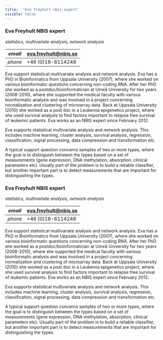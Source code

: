 ```yaml
---
title:  'Eva freyhult nbis expert'
visible: false
---
```

    

###  Eva Freyhult NBIS expert

_statistics, multivariate analysis, network analysis_

_email_|  eva.freyhult@nbis.se  
---|---  
_phone_|  +46 (0)18-6114248  
  


Eva support statistical multivariate analysis and network analysis. Eva has a PhD in Bioinformatics from Uppsala University (2007), where she worked on various bioinformatic questions concerning non-coding RNA. After her PhD she worked as a postdoc/bioinformatician at Umeå University for two years (2008-2010), where she supported the medical faculty with various bioinformatic analysis and was involved in a project concerning normalization and clustering of microarray data. Back at Uppsala University (2010) she worked as a post doc in a Leukemia epigenetics project, where she used survival analysis to find factors important to relapse free survival of leukemic patients. Eva works as an NBIS expert since February 2012.

Eva supports statistical multivariate analysis and network analysis. This includes machine learning, cluster analysis, survival analysis, regression, classification, signal processing, data compression and transformation etc.

A typical support question concerns samples of two or more types, where the goal is to distinguish between the types based on a set of measurements (gene expression, DNA methylation, absorption, clinical parameters etc). Usually part of the problem is to build a reliable classifier, but another important part is to detect measurements that are important for distinguishing the types.

###  Eva Freyhult NBIS expert

_statistics, multivariate analysis, network analysis_

_email_|  eva.freyhult@nbis.se  
---|---  
_phone_|  +46 (0)18-6114248  
  


Eva support statistical multivariate analysis and network analysis. Eva has a PhD in Bioinformatics from Uppsala University (2007), where she worked on various bioinformatic questions concerning non-coding RNA. After her PhD she worked as a postdoc/bioinformatician at Umeå University for two years (2008-2010), where she supported the medical faculty with various bioinformatic analysis and was involved in a project concerning normalization and clustering of microarray data. Back at Uppsala University (2010) she worked as a post doc in a Leukemia epigenetics project, where she used survival analysis to find factors important to relapse free survival of leukemic patients. Eva works as an NBIS expert since February 2012.

Eva supports statistical multivariate analysis and network analysis. This includes machine learning, cluster analysis, survival analysis, regression, classification, signal processing, data compression and transformation etc.

A typical support question concerns samples of two or more types, where the goal is to distinguish between the types based on a set of measurements (gene expression, DNA methylation, absorption, clinical parameters etc). Usually part of the problem is to build a reliable classifier, but another important part is to detect measurements that are important for distinguishing the types.
